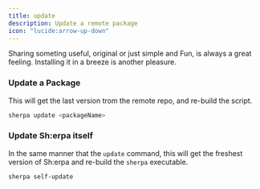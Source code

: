 ```yaml
---
title: update
description: Update a remote package
icon: "lucide:arrow-up-down"
---
```


Sharing someting useful, original or just simple and Fun, is always a great feeling. Installing it in a breeze is another pleasure.

### Update a Package

This will get the last version trom the remote repo, and re-build the script.

```bash [From anywhere]
sherpa update <packageName>
```

### Update Sh:erpa itself

In the same manner that the `update` command, this will get the freshest version of Sh:erpa and re-build the `sherpa` executable.

```bash [From anywhere]
sherpa self-update
```

